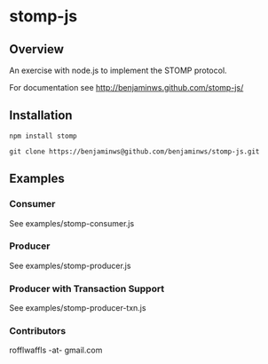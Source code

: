 stomp-js
========

## Overview

An exercise with node.js to implement the STOMP protocol.

For documentation see http://benjaminws.github.com/stomp-js/

## Installation

`npm install stomp`

`git clone https://benjaminws@github.com/benjaminws/stomp-js.git`

## Examples

### Consumer

See examples/stomp-consumer.js

### Producer

See examples/stomp-producer.js

### Producer with Transaction Support

See examples/stomp-producer-txn.js

### Contributors

rofflwaffls -at- gmail.com

